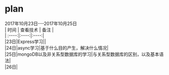 # plan

2017年10月23日---2017年10月25日     
| 时间 | 查看技术 |  备注 |   
| :----:|:----:|:----:|    
|23日|Express学习||    
|24日|async学习|基于什么目的产生，解决什么情况|    
|25日|mongoDB以及非关系型数据库的学习|与关系型数据库的区别，以及基本语法|   
|26日|   

